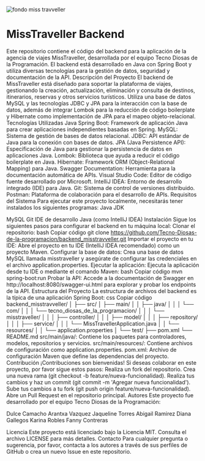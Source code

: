 ![fondo miss travveller](https://github.com/user-attachments/assets/7342a9fe-ae47-464f-8624-a95076900f2c)
# MissTraveller Backend

Este repositorio contiene el código del backend para la aplicación de la agencia de viajes MissTraveller, desarrollada por el equipo Tecno Diosas de la Programación. El backend está desarrollado en Java con Spring Boot y utiliza diversas tecnologías para la gestión de datos, seguridad y documentación de la API.
Descripción del Proyecto
El backend de MissTraveller está diseñado para soportar la plataforma de viajes, gestionando la creación, actualización, eliminación y consulta de destinos, itinerarios, reservas y otros servicios turísticos. Utiliza una base de datos MySQL y las tecnologías JDBC y JPA para la interacción con la base de datos, además de integrar Lombok para la reducción de código boilerplate y Hibernate como implementación de JPA para el mapeo objeto-relacional.
Tecnologías Utilizadas
Java
Spring Boot: Framework de aplicación Java para crear aplicaciones independientes basadas en Spring.
MySQL: Sistema de gestión de bases de datos relacional.
JDBC: API estándar de Java para la conexión con bases de datos.
JPA (Java Persistence API): Especificación de Java para gestionar la persistencia de datos en aplicaciones Java.
Lombok: Biblioteca que ayuda a reducir el código boilerplate en Java.
Hibernate: Framework ORM (Object-Relational Mapping) para Java.
Swagger Documentation: Herramienta para la documentación automática de APIs.
Visual Studio Code: Editor de código fuente desarrollado por Microsoft.
IntelliJ IDEA: Entorno de desarrollo integrado (IDE) para Java.
Git: Sistema de control de versiones distribuido.
Postman: Plataforma de colaboración para el desarrollo de APIs.
Requisitos del Sistema
Para ejecutar este proyecto localmente, necesitarás tener instalados los siguientes programas:
Java JDK 

MySQL
Git
IDE de desarrollo Java (como IntelliJ IDEA)
Instalación
Sigue los siguientes pasos para configurar el backend en tu máquina local:
Clonar el repositorio:
bash
Copiar código
git clone https://github.com/Tecno-Diosas-de-la-programacion/backend_misstravveller.git
Importar el proyecto en tu IDE:
Abre el proyecto en tu IDE (IntelliJ IDEA recomendado) como un proyecto Maven.
Configurar la base de datos:
Crea una base de datos MySQL llamada misstraveller y asegúrate de configurar las credenciales en el archivo application.properties.
Ejecutar la aplicación:
Ejecuta la aplicación desde tu IDE o mediante el comando Maven:
bash
Copiar código
mvn spring-boot:run
Probar la API:
Accede a la documentación de Swagger en http://localhost:8080/swagger-ui.html para explorar y probar los endpoints de la API.
Estructura del Proyecto
La estructura de archivos del backend es la típica de una aplicación Spring Boot:
css
Copiar código
backend_misstravveller/
│
├── src/
│   ├── main/
│   │   ├── java/
│   │   │   └── com/
│   │   │       └── tecno_diosas_de_la_programacion/
│   │   │           └── misstraveller/
│   │   │               ├── controller/
│   │   │               ├── model/
│   │   │               ├── repository/
│   │   │               ├── service/
│   │   │               └── MissTravellerApplication.java
│   │   └── resources/
│   │       └── application.properties
│   └── test/
├── pom.xml
└── README.md
src/main/java/: Contiene los paquetes para controladores, modelos, repositorios y servicios.
src/main/resources/: Contiene archivos de configuración como application.properties.
pom.xml: Archivo de configuración Maven que define las dependencias del proyecto.
Contribución
¡Contribuciones son bienvenidas! Si deseas colaborar en este proyecto, por favor sigue estos pasos:
Realiza un fork del repositorio.
Crea una nueva rama (git checkout -b feature/nueva-funcionalidad).
Realiza tus cambios y haz un commit (git commit -m 'Agregar nueva funcionalidad').
Sube tus cambios a tu fork (git push origin feature/nueva-funcionalidad).
Abre un Pull Request en el repositorio principal.
Autores
Este proyecto fue desarrollado por el equipo Tecno Diosas de la Programación:

Dulce Camacho Arantxa Vazquez Jaqueline Torres Abigail Ramirez Diana Gallegos Karina Robles Fanny Contreras

Licencia
Este proyecto está licenciado bajo la Licencia MIT. Consulta el archivo LICENSE para más detalles.
Contacto
Para cualquier pregunta o sugerencia, por favor, contacta a los autores a través de sus perfiles de GitHub o crea un nuevo Issue en este repositorio.
